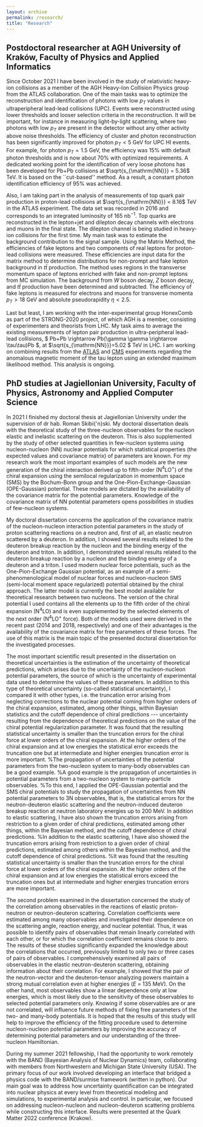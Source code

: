 ```yaml
---
layout: archive
permalink: /research/
title: "Research"
---
```


## Postdoctoral researcher at AGH University of Kraków, Faculty of Physics and Applied Informatics

Since October 2021 I have been involved in the study of relativistic heavy-ion collisions as a member of the AGH Heavy-Ion Collision Physics group from the ATLAS collaboration. 
One of the main tasks was to optimize the reconstruction and identification of photons with low $p_T$ values in ultraperipheral lead-lead collisions (UPC). Events were reconstructed using lower thresholds and looser selection criteria in the reconstruction. It will be important, for instance in measuring light-by-light scattering, where two photons with low $p_T$ are present in the detector without any other activity above noise thresholds. The efficiency of cluster and photon reconstruction has been significantly improved for photon $p_T < 5$ GeV for UPC HI events. For example, for photon $p_T = 1.5$ GeV, the efficiency was 15\% with default photon thresholds and is now about 70\% with optimized requirements. A dedicated working point for the identification of very loose photons has been developed for Pb+Pb collisions at $\sqrt{s_{\mathrm{NN}}} = 5.36$ TeV. It is based on the ``cut-based'' method. As a result, a constant photon identification efficiency of 95\% was achieved.

Also, I am taking part in the analysis of measurements of top quark pair production in proton-lead collisions at $\sqrt{s_{\mathrm{NN}}} = 8.16$ TeV in the ATLAS experiment. The data set was recorded in 2016 and corresponds to an integrated luminosity of 165 nb$^{-1}$. Top quarks are reconstructed in the lepton+jet and dilepton decay channels with electrons and muons in the final state. The dilepton channel is being studied in heavy-ion collisions for the first time. My main task was to estimate the background contribution to the signal sample. Using the Matrix Method, the efficiencies of fake leptons and two components of real leptons for proton-lead collisions were measured. These efficiencies are input data for the matrix method to determine distributions for non-prompt and fake lepton background in $t\bar{t}$ production. The method uses regions in the transverse momentum space of leptons enriched with fake and non-prompt leptons from MC simulation. The background from $W$ boson decay, $Z$ boson decay, and $t\bar{t}$ production have been determined and subtracted. The efficiency of fake leptons is measured for electrons and muons for transverse momenta $p_T > 18$ GeV and absolute pseudorapidity $\eta < 2.5$. 

Last but least, I am working with the inter-experimental group HonexComb as part of the STRONG-2020 project, of which AGH is a member, consisting of experimenters and theorists from LHC. My task aims to average the existing measurements of lepton pair production in ultra-peripheral lead-lead collisions, $ Pb+Pb \rightarrow Pb(\gamma \gamma \rightarrow \tau\tau)Pb $, at $\sqrt{s_{\mathrm{NN}}}=5.02 $ TeV in LHC. I am working on combining results from the [ATLAS](https://arxiv.org/abs/2204.13478) and [CMS](https://arxiv.org/abs/2206.05192) experiments regarding the anomalous magnetic moment of the tau lepton using an extended maximum likelihood method. This analysis is ongoing. 

## PhD studies at Jagiellonian University, Faculty of Physics, Astronomy and Applied Computer Science

In 2021 I finished my doctoral thesis at Jagiellonian University under the supervision of dr hab. Roman Skibi{\'n}ski. My doctoral dissertation deals with the theoretical study of the three-nucleon observables for the nucleon elastic and inelastic scattering on the deuteron. This is also supplemented by the study of other selected quantities in few-nucleon systems using nucleon-nucleon (NN) nuclear potentials for which statistical properties (the expected values and covariance matrix) of parameters are known. For my research work the most important examples of such models are the new generation of the chiral interaction derived up to fifth-order (N$^{4}$LO$^{+}$) of the chiral expansion using the semilocal regularization in momentum space (SMS) by the Bochum-Bonn group and the One-Pion-Exchange-Gaussian (OPE-Gaussian) potential. These models are dictated by the availability of the covariance matrix for the potential parameters. Knowledge of the covariance matrix of NN potential parameters opens possibilities in studies of few-nucleon systems. 

My doctoral dissertation concerns the application of the covariance matrix of the nucleon-nucleon interaction potential parameters in the study of proton scattering reactions on a neutron and, first of all, an elastic neutron scattered by a deuteron. In addition, I showed several results related to the deuteron breakup reaction by the nucleon and the binding energy of the deuteron and triton. In addition, I demonstrated several results related to the deuteron breakup reaction by a nucleon and the binding energy of a deuteron and a triton. I used modern nuclear force potentials, such as the One-Pion-Exchange Gaussian potential, as an example of a semi-phenomenological model of nuclear forces and nucleon-nucleon SMS (semi-local moment space regularized) potential obtained by the chiral approach. The latter model is currently the best model available for theoretical research between two nucleons. The version of the chiral potential I used contains all the elements up to the fifth order of the chiral expansion (N$^4$LO) and is even supplemented by the selected elements of the next order (N$^4$LO$^+$ force). Both of the models used were derived in the recent past (2014 and 2018, respectively) and one of their advantages is the availability of the covariance matrix for free parameters of these forces. The use of this matrix is the main topic of the presented doctoral dissertation for the investigated processes.

The most important scientific result presented in the dissertation on theoretical uncertainties is the estimation of the uncertainty of theoretical predictions, which arises due to the uncertainty of the nucleon-nucleon potential parameters, the source of which is the uncertainty of experimental data used to determine the values of these parameters. In addition to this type of theoretical uncertainty (so-called statistical uncertainty), I compared it with other types, i.e. the truncation error arising from neglecting corrections to the nuclear potential coming from higher orders of the chiral expansion, estimated, among other things, within Bayesian statistics and the cutoff dependence of chiral predictions --- uncertainty resulting from the dependence of theoretical predictions on the value of the chiral potential regularization parameter. It was found that the resulting statistical uncertainty is smaller than the truncation errors for the chiral force at lower orders of the chiral expansion. At the higher orders of the chiral expansion and at low energies the statistical error exceeds the truncation one but at intermediate and higher energies truncation error is more important. 
%The propagation of uncertainties of the potential parameters from the two-nucleon system to many-body observables can be a good example. 
%A good example is the propagation of uncertainties in potential parameters from a two-nucleon system to many-particle observables. 
%To this end, I applied the OPE-Gaussian potential and the SMS chiral potentials to study the propagation of uncertainties from NN potential parameters to 3N observables, that is, the statistical errors for the neutron-deuteron elastic scattering and the neutron-induced deuteron breakup reaction at neutron laboratory energies up to 200 MeV. In addition to elastic scattering, I have also shown the truncation errors arising from restriction to a given order of chiral predictions, estimated among other things, within the Bayesian method, and the cutoff dependence of chiral predictions.
%In addition to the elastic scattering, I have also showed the truncation errors arising from restriction to a given order of chiral predictions, estimated among others within the Bayesian method, and the cutoff dependence of chiral predictions. 
%It was found that the resulting statistical uncertainty is smaller than the truncation errors for the chiral force at lower orders of the chiral expansion. At the higher orders of the chiral expansion and at low energies the statistical errors exceed the truncation ones but at intermediate and higher energies truncation errors are more important. 

The second problem examined in the dissertation concerned the study of the correlation among observables in the reactions of elastic proton-neutron or neutron-deuteron scattering. Correlation coefficients were estimated among many observables and investigated their dependence on the scattering angle, reaction energy, and nuclear potential. Thus, it was possible to identify pairs of observables that remain linearly correlated with each other, or for which the correlation coefficient remains close to zero. The results of these studies significantly expanded the knowledge about the correlations that occurred, previously limited to only two or three cases of pairs of observables.  I comprehensively examined all pairs of observables in the elastic neutron-deuteron scattering, obtaining information about their correlation. For example, I showed that the pair of the neutron-vector and the deuteron-tensor analyzing powers maintain a strong mutual correlation even at higher energies ($E$ = 135 MeV). On the other hand, most observables show a linear dependence only at low energies, which is most likely due to the sensitivity of these observables to selected potential parameters only. Knowing if some observables are or are not correlated, will influence future methods of fixing free parameters of the two- and many-body potentials. It is hoped that the results of this study will help to improve the efficiency of the fitting procedure used to determine nucleon-nucleon potential parameters by improving the accuracy of determining potential parameters and our understanding of the three-nucleon Hamiltonian. 

During my summer 2021 fellowship, I had the opportunity to work remotely with the BAND (Bayesian Analysis of Nuclear Dynamics) team, collaborating with members from Northwestern and Michigan State University (USA). The primary focus of our work involved developing an interface that bridged a physics code with the BAND/surmise framework (written in python). 
Our main goal was to address how uncertainty quantification can be integrated into nuclear physics at every level from theoretical modeling and simulations, to experimental analysis and control. In particular, we focused on addressing nucleon-nucleon and nucleon-deuteron scattering problems while constructing this interface. Results were presented at the Quark Matter 2022 conference (Krakow).